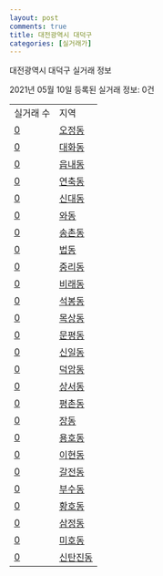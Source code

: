 ```yaml
---
layout: post
comments: true
title: 대전광역시 대덕구
categories: [실거래가]
---
```


대전광역시 대덕구 실거래 정보

2021년 05월 10일 등록된 실거래 정보: 0건


<table>
  <tr>
    <td>실거래 수</td>
    <td>지역</td>
  </tr>

  
  <tr>
    <td><a href="3023010100.html">0</a></td>
    <td><a href="3023010100.html">오정동</a></td>
  </tr>
    

  <tr>
    <td><a href="3023010200.html">0</a></td>
    <td><a href="3023010200.html">대화동</a></td>
  </tr>
    

  <tr>
    <td><a href="3023010300.html">0</a></td>
    <td><a href="3023010300.html">읍내동</a></td>
  </tr>
    

  <tr>
    <td><a href="3023010400.html">0</a></td>
    <td><a href="3023010400.html">연축동</a></td>
  </tr>
    

  <tr>
    <td><a href="3023010500.html">0</a></td>
    <td><a href="3023010500.html">신대동</a></td>
  </tr>
    

  <tr>
    <td><a href="3023010600.html">0</a></td>
    <td><a href="3023010600.html">와동</a></td>
  </tr>
    

  <tr>
    <td><a href="3023010700.html">0</a></td>
    <td><a href="3023010700.html">송촌동</a></td>
  </tr>
    

  <tr>
    <td><a href="3023010800.html">0</a></td>
    <td><a href="3023010800.html">법동</a></td>
  </tr>
    

  <tr>
    <td><a href="3023010900.html">0</a></td>
    <td><a href="3023010900.html">중리동</a></td>
  </tr>
    

  <tr>
    <td><a href="3023011000.html">0</a></td>
    <td><a href="3023011000.html">비래동</a></td>
  </tr>
    

  <tr>
    <td><a href="3023011100.html">0</a></td>
    <td><a href="3023011100.html">석봉동</a></td>
  </tr>
    

  <tr>
    <td><a href="3023011200.html">0</a></td>
    <td><a href="3023011200.html">목상동</a></td>
  </tr>
    

  <tr>
    <td><a href="3023011300.html">0</a></td>
    <td><a href="3023011300.html">문평동</a></td>
  </tr>
    

  <tr>
    <td><a href="3023011400.html">0</a></td>
    <td><a href="3023011400.html">신일동</a></td>
  </tr>
    

  <tr>
    <td><a href="3023011500.html">0</a></td>
    <td><a href="3023011500.html">덕암동</a></td>
  </tr>
    

  <tr>
    <td><a href="3023011600.html">0</a></td>
    <td><a href="3023011600.html">상서동</a></td>
  </tr>
    

  <tr>
    <td><a href="3023011700.html">0</a></td>
    <td><a href="3023011700.html">평촌동</a></td>
  </tr>
    

  <tr>
    <td><a href="3023011800.html">0</a></td>
    <td><a href="3023011800.html">장동</a></td>
  </tr>
    

  <tr>
    <td><a href="3023011900.html">0</a></td>
    <td><a href="3023011900.html">용호동</a></td>
  </tr>
    

  <tr>
    <td><a href="3023012000.html">0</a></td>
    <td><a href="3023012000.html">이현동</a></td>
  </tr>
    

  <tr>
    <td><a href="3023012100.html">0</a></td>
    <td><a href="3023012100.html">갈전동</a></td>
  </tr>
    

  <tr>
    <td><a href="3023012200.html">0</a></td>
    <td><a href="3023012200.html">부수동</a></td>
  </tr>
    

  <tr>
    <td><a href="3023012300.html">0</a></td>
    <td><a href="3023012300.html">황호동</a></td>
  </tr>
    

  <tr>
    <td><a href="3023012400.html">0</a></td>
    <td><a href="3023012400.html">삼정동</a></td>
  </tr>
    

  <tr>
    <td><a href="3023012500.html">0</a></td>
    <td><a href="3023012500.html">미호동</a></td>
  </tr>
    

  <tr>
    <td><a href="3023012600.html">0</a></td>
    <td><a href="3023012600.html">신탄진동</a></td>
  </tr>
    


</table>
    